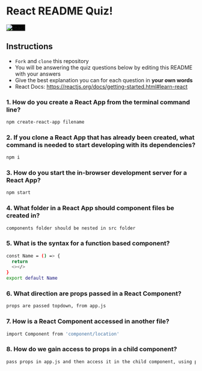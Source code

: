 # React README Quiz!

<div>
  <img alt="react" style="background-color: black" src="https://betabeers.com/static/uploads/blog/20170420_React_logo_wordmark.png" />
</div>

## Instructions

- `Fork` and `clone` this repository
- You will be answering the quiz questions below by editing this README with your answers
- Give the best explanation you can for each question in **your own words**
- React Docs: https://reactjs.org/docs/getting-started.html#learn-react

### 1. How do you create a React App from the terminal command line?

```sh
npm create-react-app filename
```

### 2. If you clone a React App that has already been created, what command is needed to start developing with its dependencies?

```sh
npm i
```

### 3. How do you start the in-browser development server for a React App?

```sh
npm start
```

### 4. What folder in a React App should component files be created in?

```sh
components folder should be nested in src folder
```

### 5. What is the syntax for a function based component?

```sh
const Name = () => {
  return
  <></>
}
export default Name
```

### 6. What direction are props passed in a React Component?

```sh
props are passed topdown, from app.js
```

### 7. How is a React Component accessed in another file?

```sh
import Component from 'component/location'
```

### 8. How do we gain access to props in a child component?

```sh
pass props in app.js and then access it in the child component, using props.name
```
